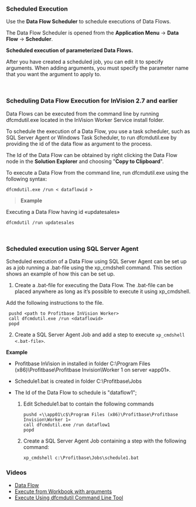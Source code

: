 
### Scheduled Execution

Use the **Data Flow Scheduler** to schedule executions of Data Flows.

The Data Flow Scheduler is opened from the **Application Menu** -> **Data Flow** -> **Scheduler**. 
<br/>

**Scheduled execution of parameterized Data Flows.**

After you have created a scheduled job, you can edit it to specify arguments. When adding arguments, you must specify the parameter name that you want the argument to apply to.


<br/>

### Scheduling Data Flow Execution for InVision 2.7 and earlier

Data Flows can be executed from the command line by running dfcmdutil.exe located in the InVision Worker Service install folder.

To schedule the execution of a Data Flow, you use a task scheduler, such as SQL Server Agent or Windows Task Scheduler, to run dfcmdutil.exe by providing the id of the data flow as argument to the process.

The Id of the Data Flow can be obtained by right clicking the Data Flow node in the **Solution Explorer** and choosing "**Copy to Clipboard**". 

To execute a Data Flow from the command line, run dfcmdutil.exe using the following syntax:

    dfcmdutil.exe /run < dataflowid >

>**Example**
>
Executing a Data Flow having id «updatesales»  
```
dfcmdutil /run updatesales
```

<br/>

### Scheduled execution using SQL Server Agent

Scheduled execution of a Data Flow using SQL Server Agent can be set up as a job running a .bat-file using the xp_cmdshell command. This section shows an example of how this can be set up.

1.	Create a .bat-file for executing the Data Flow. The .bat-file can be placed anywhere as long as it’s possible to execute it using xp_cmdshell. 

 Add the following instructions to the file. 
 
     pushd <path to Profitbase InVision Worker>
     call dfcmdutil.exe /run <dataflowid>
     popd

2.	Create a SQL Server Agent Job and add a step to execute ``xp_cmdshell <.bat-file>``. 


**Example** 


* Profitbase InVision in installed in folder C:\Program Files (x86)\Profitbase\Profitbase Invision\Worker 1 on server «app01».

* Schedule1.bat is created in folder C:\Profitbase\Jobs

* The Id of the Data Flow to schedule is "dataflow1";

  1.	Edit Schedule1.bat to contain the following commands

            pushd «\\app01\c$\Program Files (x86)\Profitbase\Profitbase Invision\Worker 1»
            call dfcmdutil.exe /run dataflow1 
            popd

  2.	Create a SQL Server Agent Job containing a step with the following command:

            xp_cmdshell c:\Profitbase\Jobs\schedule1.bat


### Videos

* [Data Flow](../../../videos/dataflows.md)
* [Execute from Workbook with arguments](https://profitbasedocs.blob.core.windows.net/videos/Data%20Flow%20-%20Execute%20from%20Workbook%20with%20arguments.mp4)
* [Execute Using dfcmdutil Command Line Tool](https://profitbasedocs.blob.core.windows.net/videos/Data%20Flow%20-%20Execute%20using%20dfcmdutil%20command%20line%20tool.mp4)